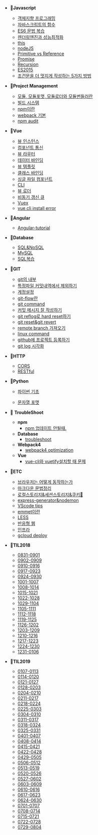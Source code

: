 - 📂**Javascript**
  
  - [객체지향 프로그래밍](/javascript/객체지향프로그래밍.md "자바스크립트 객체지향프로그래밍")
  - [자바스크립트의 함수](/javascript/자바스크립트의함수.md "자바스크립트 함수")
  - [ES6 문법 복습](/ES6/ES6-문법.md "ES6복습")
  - [렌더링엔진과 성능최적화](/javascript/렌더링엔진과성능최적화.md "자바스크립트는 어떻게 동작하는가")
  - [this](/javascript/this를판별하는5가지방법.md "javascript this")
  - [nodeJS](/javascript/nodeJS.md "nodejs란")
  - [Primitive vs Reference](/javascript/Primitive-vs-Reference.md)
  - [Promise](/javascript/Promise.md "promise란")
  - [Recursion](/javascript/Recursion.md "recursion이란")
  - [ES2015](/javascript/ES2015.md "ES2015")
  - [조건문을 더 멋지게 작성하는 5가지 방법](/javascript/WriteBetterConditionals.md "자바스크립트 조건문")
  
  
  
- 📂**Project Management**
  - [모듈, 모듈포맷, 모듈로더와 모듈번들러란](/javascript_project_management/모듈,모듈포맷,모듈로더와모듈번들러란.md "모듈번들러")
  - [빌드 시스템](/javascript_project_management/build_system.md "빌드시스템이란")
  - [npm이란](/javascript_project_management/npm.md "npm이란")
  - [webpack 기본](/javascript_project_management/webpack.md "webpack기초")
  - [npm audit](/javascript_project_management/npm-audit.md "npm audit")
  
  
  
- 📂**Vue**
  
  - [뷰 인스턴스](/vue/뷰인스턴스.md "뷰인스턴스")
  - [컴포넌트 통신](/vue/컴포넌트통신.md "뷰 컴포넌트")
  - [뷰 라우터](/vue/뷰라우터.md "뷰 라우터")
  - [데이터 바인딩](/vue/데이터바인딩.md "데이터 바인딩")
  - [뷰 템플릿](/vue/뷰-템플릿.md "뷰 템플릿")
  - [클래스 바인딩](/vue/클래스바인딩.md "뷰 클래스바인딩")
  - [싱글 파일 컴포넌트](/vue/싱글파일컴포넌트.md "뷰 싱글파일 컴포넌트")
  - [CLI](/vue/CLI.md "뷰 cli")
  - [뷰 로더](/vue/뷰로더.md "뷰 로더")
  - [비동기 갱신 큐](/vue/비동기갱신큐.md)
  - [Vuex](/vue/vuex.md "vuex란")
  - [vue cli install error](/ETC/vue-cli-install-error.md)
  
  

- 📂**Angular**
  - [Angular-tutorial](/angular/angular_tutorial.md "angular tutorial")

- 📂**Database**
  
  - [SQL&NoSQL](/javascript/SQL&NoSQL.md "sql&nosql")
  - [MySQL](/database/MySQL.md "mysql이란")
  - [SQL복습](/database/SQL복습예제.md)
  
  
  
- 📂**GIT**
  
  - [git의 내부](/git/git의내부.md "git의 내부")
  - [특정파일 커밋내역에서 제외하기](/git/git_ignore.md "git ignore")
  - [계정설정](/git/계정설정.md "git 계정설정")
  - [git-flow란](/git/git-flow.md "git-flow")
  - [git command](/git/git_command.md "git command 정리")
  - [커밋 메시지 잘 작성하기](/git/GIT-COMMIT-메시지-잘-작성하기.md "커밋메시지 잘 작성하기")
  - [git reflog로 hard reset하기](git/git_reflog.md "git reflog")
  - [git reset&git revert](git/git되돌리기.md "git reset git revert")
  - [remote branch 가져오기](/git/git_remote_branch.md "git remote branch 가져오기")
  - [linux command](/git/linux_command.md "linux command")
  - [github에 프로젝트 등록하기](/git/git-init과git-remote-add.md)
  - [git log 시각화](/git/git_log_시각화.md "git log 시각화")

- 📂**HTTP**

  - [CORS](/javascript/CORS.md "cors란")
  - [RESTful](/javascript/RESTful.md "restful이란")

  

- 📂**Python**

  - [파이썬 기초](/Python/python_basic.md "파이썬 기초")

  - [문자열 포맷](/python/문자열포맷.md "파이썬 문자열 포맷")

    

- 🧩 **TroubleShoot**

  - **npm**
    - [npm 업데이트 안될때.](/ETC/npm이-업데이트-안될때.md "npm업데이트")
  - **Database**
    - [troubleshoot](/database/troubleshooting.md)
  - **Webpack4**
    - [webpack4 optimization](/troubleshoot/webpack4_optimization.md)
  - **Vue**
    - [vue-cli와 vuetify설치할 때 문제](/troubleshoot/vuetify설치.md)

  

- 📂**ETC**
  
  - [브라우저는 어떻게 동작하는가](/etc/브라우저는어떻게동작하는가.md "브라우저는 어떻게 동작하는가")
  - [마크다운 문법정리](/etc/markdown.md "마크다운 문법정리")
  - [로컬스토리지&세션스토리지&쿠키🍪](/ETC/로컬스토리지&세션스토리지&쿠키.md "로컬스토리지 세션스토리지 쿠키")
  - [express-generator&nodemon](/ETC/express-generator&nodemon.md "nodemon적용")
  - [VScode tips](/ETC/vscode_tips.md)
  - [emmet이란](/etc/emmet이란.md "emmet이란")
  - [LESS](/etc/less.md)
  - [반응형 웹](/etc/반응형웹.md)
  - [인프라](/etc/인프라.md "인프라")
  - [gcloud deploy](/etc/gcloud_deploy.md "gcloud deploy")
  
  
  
- 📝**TIL2018**

  - [0831-0901](/til18/0831-0901.md)
  - [0902-0909](/til18/0902-0909.md)
  - [0910-0916](/til18/0910-0916.md)
  - [0917-0923](/til18/0917-0923.md)
  - [0924-0930](/til18/0924-0930.md)
  - [1001-1007](/til18/1001-1007.md)
  - [1008-1014](/til18/1008-1014.md)
  - [1015-1021](/til18/1015-1021.md)
  - [1022-1028](/til18/1022-1028.md)
  - [1029-1104](/til18/1029-1104.md)
  - [1105-1111](/til18/1105-1111.md)
  - [1112-1118](/til18/1112-1118.md)
  - [1119-1125](/til18/1119-1125.md)
  - [1126-1202](/til18/1126-1202.md)
  - [1203-1209](/til18/1203-1209.md)
  - [1210-1216](/til18/1210-1216.md)
  - [1217-1223](/til18/1217-1223.md)
  - [1224-1230](/til18/1224-1230.md)
  - [1231-0106](/til18/1231-0106.md)

  

- 📝**TIL2019**

  - [0107-0113](/til19/0107-0113.md)
  - [0114-0120](/til19/0114-0120.md)
  - [0121-0127](/til19/0121-0127.md)
  - [0128-0203](/til19/0128-0203.md)
  - [0204-0210](/til19/0204-0210.md)
  - [0211-0217](/til19/0211-0217.md)
  - [0218-0224](/til19/0218-0224.md)
  - [0225-0303](/til19/0225-0303.md)
  - [0304-0310](/til19/0304-0310.md)
  - [0311-0317](/til19/0311-0317.md)
  - [0318-0324](/til19/0318-0324.md)
  - [0325-0331](/til19/0325-0331.md)
  - [0401-0407](/til19/0401-0407.md)
  - [0408-0414](/til19/0408-0414.md)
  - [0415-0421](/til19/0415-0421.md)
  - [0422-0428](/til19/0422-0428.md)
  - [0429-0505](/til19/0429-0505.md)
  - [0506-0512](/til19/0506-0512.md)
  - [0513-0519](/til19/0513-0519.md)
  - [0520-0526](/til19/0520-0526.md)
  - [0527-0602](/til19/0527-0602.md)
  - [0603-0609](/til19/0603-0609.md)
  - [0610-0616](/til19/0610-0616.md)
  - [0617-0623](/til19/0617-0623.md)
  - [0624-0630](/til19/0624-0630.md)
  - [0701-0707](/til19/0701-0707.md)
  - [0708-0714](/til19/0708-0714.md)
  - [0715-0721](/til19/0715-0721.md)
  - [0722-0728](/til19/0722-0728.md)
  - [0729-0804](/til19/0729-0804.md)

